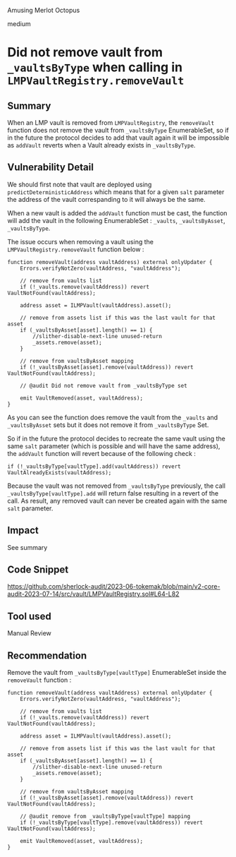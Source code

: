 Amusing Merlot Octopus

medium

# Did not remove vault from `_vaultsByType` when calling in `LMPVaultRegistry.removeVault`
## Summary

When an LMP vault is removed from `LMPVaultRegistry`, the `removeVault` function does not remove the vault from `_vaultsByType` EnumerableSet, so if in the future the protocol decides to add that vault again it will be impossible as `addVault` reverts when a Vault already exists in `_vaultsByType`.

## Vulnerability Detail

We should first note that vault are deployed using `predictDeterministicAddress` which means that for a given `salt` parameter the address of the vault correspanding to it will always be the same.

When a new vault is added the `addVault` function must be cast, the function will add the vault in the following EnumerableSet : `_vaults`, `_vaultsByAsset`, `_vaultsByType`.

The issue occurs when removing a vault using the `LMPVaultRegistry.removeVault` function below :

```solidity
function removeVault(address vaultAddress) external onlyUpdater {
    Errors.verifyNotZero(vaultAddress, "vaultAddress");

    // remove from vaults list
    if (!_vaults.remove(vaultAddress)) revert VaultNotFound(vaultAddress);

    address asset = ILMPVault(vaultAddress).asset();

    // remove from assets list if this was the last vault for that asset
    if (_vaultsByAsset[asset].length() == 1) {
        //slither-disable-next-line unused-return
        _assets.remove(asset);
    }

    // remove from vaultsByAsset mapping
    if (!_vaultsByAsset[asset].remove(vaultAddress)) revert VaultNotFound(vaultAddress);

    // @audit Did not remove vault from _vaultsByType set

    emit VaultRemoved(asset, vaultAddress);
}
```

As you can see the function does remove the vault from the `_vaults` and `_vaultsByAsset` sets but it does not remove it from `_vaultsByType` Set.

So if in the future the protocol decides to recreate the same vault using the same `salt` parameter (which is possible and will have the same address), the `addVault` function will revert because of the following check :

```solidity
if (!_vaultsByType[vaultType].add(vaultAddress)) revert VaultAlreadyExists(vaultAddress);
```

Because the vault was not removed from `_vaultsByType` previously, the call `_vaultsByType[vaultType].add` will return false resulting in a revert of the call. As result, any removed vault can never be created again with the same `salt` parameter.

## Impact

See summary

## Code Snippet

https://github.com/sherlock-audit/2023-06-tokemak/blob/main/v2-core-audit-2023-07-14/src/vault/LMPVaultRegistry.sol#L64-L82

## Tool used

Manual Review

## Recommendation

Remove the vault from `_vaultsByType[vaultType]` EnumerableSet inside the `removeVault` function :

```solidity
function removeVault(address vaultAddress) external onlyUpdater {
    Errors.verifyNotZero(vaultAddress, "vaultAddress");

    // remove from vaults list
    if (!_vaults.remove(vaultAddress)) revert VaultNotFound(vaultAddress);

    address asset = ILMPVault(vaultAddress).asset();

    // remove from assets list if this was the last vault for that asset
    if (_vaultsByAsset[asset].length() == 1) {
        //slither-disable-next-line unused-return
        _assets.remove(asset);
    }

    // remove from vaultsByAsset mapping
    if (!_vaultsByAsset[asset].remove(vaultAddress)) revert VaultNotFound(vaultAddress);

    // @audit remove from _vaultsByType[vaultType] mapping
    if (!_vaultsByType[vaultType].remove(vaultAddress)) revert VaultNotFound(vaultAddress);

    emit VaultRemoved(asset, vaultAddress);
}
```